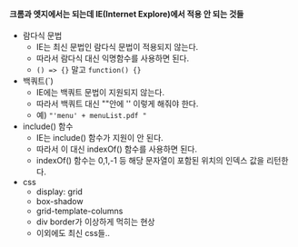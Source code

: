 #### 크롬과 엣지에서는 되는데 IE(Internet Explore)에서 적용 안 되는 것들
+ 람다식 문법
  + IE는 최신 문법인 람다식 문법이 적용되지 않는다.
  + 따라서 람다식 대신 익명함수를 사용하면 된다.
  + `() => {}` 말고 `function() {}` 
+ 백쿼트(`)
  + IE에는 백쿼트 문법이 지원되지 않는다.
  + 따라서 백쿼트 대신 ""안에 '' 이렇게 해줘야 한다.
  + 예) `"'menu' + menuList.pdf "`
+ include() 함수
  + IE는 include() 함수가 지원이 안 된다.
  + 따라서 이 대신 indexOf() 함수를 사용하면 된다.
  + indexOf() 함수는 0,1,-1 등 해당 문자열이 포함된 위치의 인덱스 값을 리턴한다.
+ css
  + display: grid
  + box-shadow
  + grid-template-columns
  + div border가 이상하게 먹히는 현상
  + 이외에도 최신 css들..

